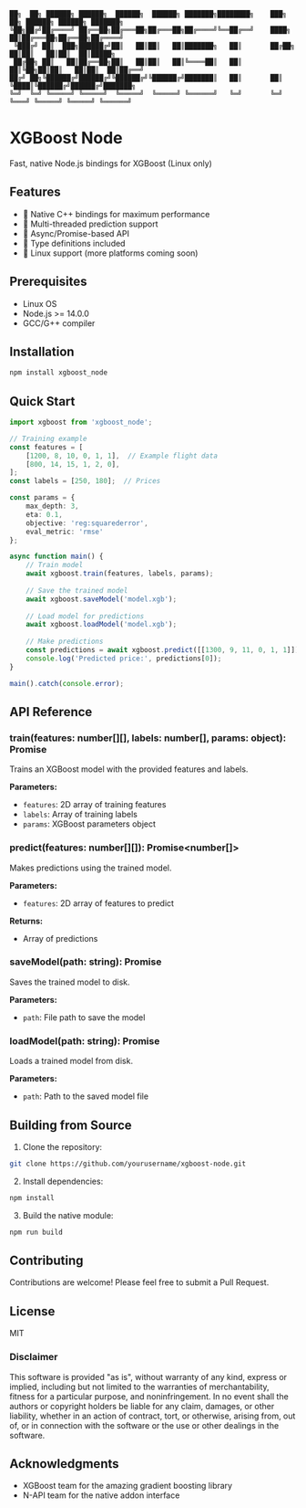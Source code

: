 ```
██╗  ██╗ ██████╗ ██████╗  ██████╗  ██████╗ ███████╗████████╗    ███╗   ██╗ ██████╗ ██████╗ ███████╗
╚██╗██╔╝██╔════╝ ██╔══██╗██╔═══██╗██╔═══██╗██╔════╝╚══██╔══╝    ████╗  ██║██╔═══██╗██╔══██╗██╔════╝
 ╚███╔╝ ██║  ███╗██████╔╝██║   ██║██║   ██║███████╗   ██║       ██╔██╗ ██║██║   ██║██║  ██║█████╗  
 ██╔██╗ ██║   ██║██╔══██╗██║   ██║██║   ██║╚════██║   ██║       ██║╚██╗██║██║   ██║██║  ██║██╔══╝  
██╔╝ ██╗╚██████╔╝██████╔╝╚██████╔╝╚██████╔╝███████║   ██║       ██║ ╚████║╚██████╔╝██████╔╝███████╗
╚═╝  ╚═╝ ╚═════╝ ╚═════╝  ╚═════╝  ╚═════╝ ╚══════╝   ╚═╝       ╚═╝  ╚═══╝ ╚═════╝ ╚═════╝ ╚══════╝
```

# XGBoost Node

Fast, native Node.js bindings for XGBoost (Linux only)

## Features
- 🚀 Native C++ bindings for maximum performance
- 🧵 Multi-threaded prediction support
- 🔄 Async/Promise-based API
- 💪 Type definitions included
- 🐧 Linux support (more platforms coming soon)

## Prerequisites
- Linux OS
- Node.js >= 14.0.0  
- GCC/G++ compiler

## Installation
```bash
npm install xgboost_node
```

## Quick Start

```typescript
import xgboost from 'xgboost_node';

// Training example
const features = [
    [1200, 8, 10, 0, 1, 1],  // Example flight data 
    [800, 14, 15, 1, 2, 0],
];
const labels = [250, 180];  // Prices

const params = {
    max_depth: 3,
    eta: 0.1,
    objective: 'reg:squarederror',
    eval_metric: 'rmse'
};

async function main() {
    // Train model
    await xgboost.train(features, labels, params);
    
    // Save the trained model
    await xgboost.saveModel('model.xgb');
    
    // Load model for predictions
    await xgboost.loadModel('model.xgb');
    
    // Make predictions
    const predictions = await xgboost.predict([[1300, 9, 11, 0, 1, 1]]);
    console.log('Predicted price:', predictions[0]);
}

main().catch(console.error);
```

## API Reference

### train(features: number[][], labels: number[], params: object): Promise<void>
Trains an XGBoost model with the provided features and labels.

**Parameters:**
- `features`: 2D array of training features
- `labels`: Array of training labels
- `params`: XGBoost parameters object

### predict(features: number[][]): Promise<number[]>
Makes predictions using the trained model.

**Parameters:**
- `features`: 2D array of features to predict

**Returns:**
- Array of predictions

### saveModel(path: string): Promise<void>
Saves the trained model to disk.

**Parameters:**
- `path`: File path to save the model

### loadModel(path: string): Promise<void>
Loads a trained model from disk.

**Parameters:**
- `path`: Path to the saved model file

## Building from Source

1. Clone the repository:
```bash
git clone https://github.com/yourusername/xgboost-node.git
```

2. Install dependencies:
```bash
npm install
```

3. Build the native module:
```bash
npm run build
```

## Contributing
Contributions are welcome! Please feel free to submit a Pull Request.

## License
MIT

### Disclaimer
This software is provided "as is", without warranty of any kind, express or implied, including but not limited to the warranties of merchantability, fitness for a particular purpose, and noninfringement. In no event shall the authors or copyright holders be liable for any claim, damages, or other liability, whether in an action of contract, tort, or otherwise, arising from, out of, or in connection with the software or the use or other dealings in the software.


## Acknowledgments
- XGBoost team for the amazing gradient boosting library
- N-API team for the native addon interface
